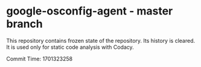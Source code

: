 # google-osconfig-agent - master branch

This repository contains frozen state of the repository.
Its history is cleared. It is used only for static code
analysis with Codacy.

Commit Time: 1701323258